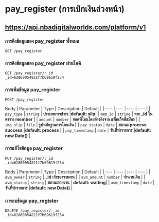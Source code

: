 # pay_register (การเบิกเงินล่วงหน้า)

## https://api.nbadigitalworlds.com/platform/v1

### การดึงข้อมูลของ pay_register ทั้งหมด

```http
GET /pay_register
```

### การดึงข้อมูลของ pay_register ผ่านไอดี

```http
GET /pay_register/:_id
_id=62860054821f7b69619f254
```

### การเพิ่มข้อมูล pay_register

```http
POST /pay_register
```

Body
| Parameter | Type | Description | Default |
| :--- | :--- | :--- | :--- |
| `pay_type` | `string` | **ประเภทการชำระ** |**default: slip**|
| `mem_id` | `string` | **จาก _id ในตาราง member** |
| `amount` | `number` | **ยอดที่โอนโดยอ้างอิงจาก แพ็คเก็จที่สมัคร** |
| `img_slip` | `file` | **รูปหลักฐานการโอนเงิน** |
| `pay_status` | `date` | **สถานะ process success** |**default: process** |
| `pay_timestamp` | `date` | **วันที่ทำรายการ** |**default: new Date()** |

### การแก้ไขข้อมูล pay_register

```http
PUT /pay_register/:_id
_id=62860054821f7b69619f254
```

Body
| Parameter | Type | Description | Default |
| :--- | :--- | :--- | :--- |
| `avm_owner` | `string` | **\_id เจ้าของรายงาน** |
| `avm_amount` | `number` | **จำนวนเงิน** |
| `avm_status` | `string` | **สถานะรายงาน** | **default: waiting**|
| `avm_timestamp` | `date` | **วันที่ทำรายการ** |**default: new Date()** |

### การลบข้อมูล pay_register

```http
DELETE /pay_register/:_id
_id=62860054821f7b69619f254
```
